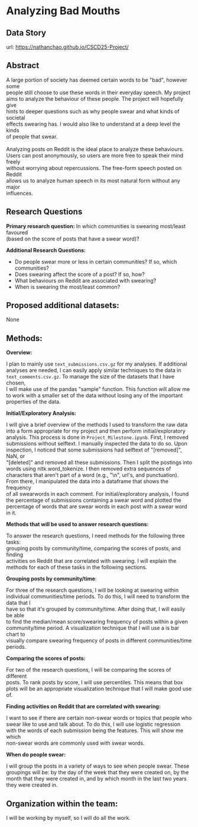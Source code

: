 # Analyzing Bad Mouths

## Data Story
url: https://nathanchao.github.io/CSCD25-Project/
## Abstract
A large portion of society has deemed certain words to be "bad", however some\
people still choose to use these words in their everyday speech. My project\
aims to analyze the behaviour of these people. The project will hopefully give\
hints to deeper questions such as why people swear and what kinds of societal\
effects swearing has. I would also like to understand at a deep level the kinds\
of people that swear.\
\
Analyzing posts on Reddit is the ideal place to analyze these behaviours. \
Users can post anonymously, so users are more free to speak their mind freely\
without worrying about repercussions. The free-form speech posted on Reddit \
allows us to analyze human speech in its most natural form without any major \
influences.

## Research Questions
**Primary research question:** In which communities is swearing most/least favoured\
(based on the score of posts that have a swear word)?

**Additional Research Questions:**
* Do people swear more or less in certain communities? If so, which communities?
* Does swearing affect the score of a post? If so, how?
* What behaviours on Reddit are associated with swearing?
* When is swearing the most/least common? 

## Proposed additional datasets:
None

## Methods:
**Overview:**

I plan to mainly use `text_submissions.csv.gz` for my analyses. If additional \
analyses are needed, I can easily apply similar techniques to the data in\
`text_comments.csv.gz`. To manage the size of the datasets that I have chosen, \
I will make use of the pandas "sample" function. This function will allow me \
to work with a smaller set of the data without losing any of the important \
properties of the data.

**Initial/Exploratory Analysis:**

I will give a brief overview of the methods I used to transform the raw data\
into a form appropriate for my project and then perform initial/exploratory \
analysis. This process is done in `Project_Milestone.ipynb`. First, I removed\
submissions without selftext. I manually inspected the data to do so. Upon\
inspection, I noticed that some submissions had selftext of "[removed]", NaN, or \
"[deleted]" and removed all these submissions. Then I split the postings into\
words using nltk.word_tokenize. I then removed extra sequences of \
characters that aren't part of a word (e.g., "\n", url's, and punctuation). \
From there, I manipulated the data into a dataframe that shows the frequency \
of all swearwords in each comment. For initial/exploratory analysis, I found \
the percentage of submissions containing a swear word and plotted the \
percentage of words that are swear words in each post with a swear word in it.

**Methods that will be used to answer research questions:**

To answer the research questions, I need methods for the following three tasks:\
grouping posts by community/time, comparing the scores of posts, and finding \
activities on Reddit that are correlated with swearing. I will explain the\
methods for each of these tasks in the following sections.

**Grouping posts by community/time**:

For three of the research questions, I will be looking at swearing within \
individual communities/time periods. To do this, I will need to transform the data that I \
have so that it's grouped by community/time. After doing that, I will easily be able\
to find the median/mean score/swearing frequency of posts within a given \
community/time period. A visualization technique that I will use a is bar chart to \
visually compare swearing frequency of posts in different communities/time periods.

**Comparing the scores of posts:**

For two of the research questions, I will be comparing the scores of different \
posts. To rank posts by score, I will use percentiles. This means that box \
plots will be an appropriate visualization technique that I will make good use\
of.


**Finding activities on Reddit that are correlated with swearing:**


I want to see if there are certain non-swear words or topics that people who\
swear like to use and talk about. To do this, I will use logistic regression \
with the words of each submission being the features. This will show me which \
non-swear words are commonly used with swear words.

**When do people swear:**

I will group the posts in a variety of ways to see when people swear. These groupings will be: by the day of the week that they were created on, by the month that they were created in, and by which month in the last two years they were created in.


## Organization within the team:
I will be working by myself, so I will do all the work.
